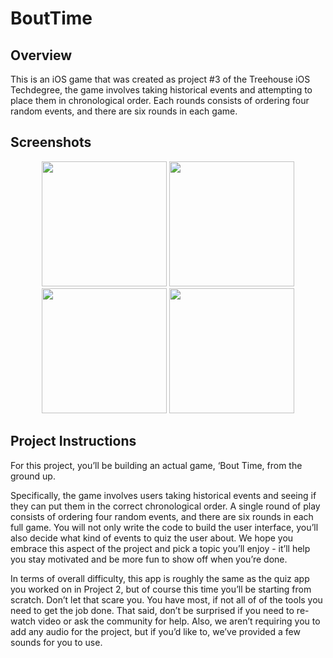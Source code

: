 # BoutTime

## Overview
This is an iOS game that was created as project #3 of the Treehouse iOS Techdegree, the game involves taking historical events and attempting to place them in chronological order. Each rounds consists of ordering four random events, and there are six rounds in each game.

## Screenshots
<p align="center"><img src="https://i.imgur.com/5KvVsbk.png" width="200"> <img src="https://i.imgur.com/1URLNun.png" width="200"> <img src="https://i.imgur.com/EjVj3PD.png" width="200"> <img src="https://i.imgur.com/g7MOirP.png" width="200"> </p>

## Project Instructions
For this project, you’ll be building an actual game, ‘Bout Time, from the ground up.

Specifically, the game involves users taking historical events and seeing if they can put them in the correct chronological order. A single round of play consists of ordering four random events, and there are six rounds in each full game. You will not only write the code to build the user interface, you’ll also decide what kind of events to quiz the user about. We hope you embrace this aspect of the project and pick a topic you’ll enjoy - it’ll help you stay motivated and be more fun to show off when you’re done.

In terms of overall difficulty, this app is roughly the same as the quiz app you worked on in Project 2, but of course this time you’ll be starting from scratch. Don’t let that scare you. You have most, if not all of of the tools you need to get the job done. That said, don’t be surprised if you need to re-watch video or ask the community for help. Also, we aren’t requiring you to add any audio for the project, but if you’d like to, we’ve provided a few sounds for you to use.
